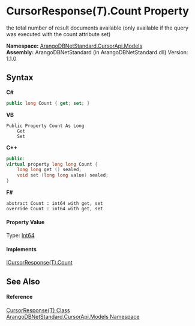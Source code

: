 # CursorResponse(*T*).Count Property 
 

the total number of result documents available (only available if the query was executed with the count attribute set)

**Namespace:**&nbsp;<a href="35799343-7a53-6c3b-95d1-21ff990d1b8b">ArangoDBNetStandard.CursorApi.Models</a><br />**Assembly:**&nbsp;ArangoDBNetStandard (in ArangoDBNetStandard.dll) Version: 1.1.0

## Syntax

**C#**<br />
``` C#
public long Count { get; set; }
```

**VB**<br />
``` VB
Public Property Count As Long
	Get
	Set
```

**C++**<br />
``` C++
public:
virtual property long long Count {
	long long get () sealed;
	void set (long long value) sealed;
}
```

**F#**<br />
``` F#
abstract Count : int64 with get, set
override Count : int64 with get, set
```


#### Property Value
Type: <a href="https://docs.microsoft.com/dotnet/api/system.int64" target="_blank" rel="noopener noreferrer">Int64</a>

#### Implements
<a href="a9476d21-5a2f-1e14-c58a-dc0b54eacb2d">ICursorResponse(T).Count</a><br />

## See Also


#### Reference
<a href="ec7c9eef-883a-0a35-8871-b504b0ab7d85">CursorResponse(T) Class</a><br /><a href="35799343-7a53-6c3b-95d1-21ff990d1b8b">ArangoDBNetStandard.CursorApi.Models Namespace</a><br />